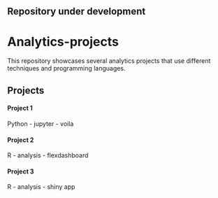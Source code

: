 ## Repository under development

# Analytics-projects
This repository showcases several analytics projects that use different techniques and programming languages.

## Projects

#### Project 1
Python - jupyter - voila

#### Project 2
R - analysis - flexdashboard

#### Project 3
R - analysis - shiny app
